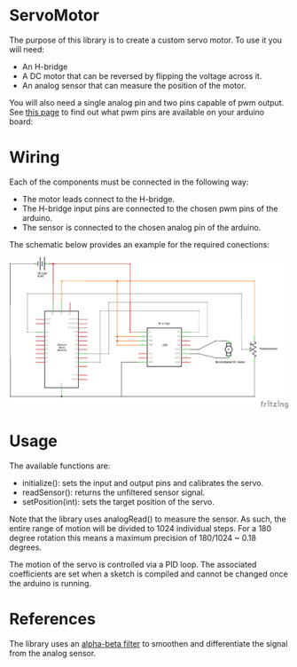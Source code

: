 # ServoMotor
The purpose of this library is to create a custom servo motor. To use it you will need:

- An H-bridge
- A DC motor that can be reversed by flipping the voltage across it.
- An analog sensor that can measure the position of the motor.
		
You will also need a single analog pin and two pins capable of pwm output. See [this page](https://www.arduino.cc/reference/en/language/functions/analog-io/analogwrite/) 
to find out what pwm pins are available on your arduino board:

# Wiring
Each of the components must be connected in the following way:

- The motor leads connect to the H-bridge.
- The H-bridge input pins are connected to the chosen pwm pins of the arduino.
- The sensor is connected to the chosen analog pin of the arduino.

The schematic below provides an example for the required conections: 

![picture](DIY_servo_schem.png)

# Usage
The available functions are:

- initialize(): sets the input and output pins and calibrates the servo.
- readSensor(): returns the unfiltered sensor signal.
- setPosition(int): sets the target position of the servo.

Note that the library uses analogRead() to measure the sensor. As such, the entire range
of motion will be divided to 1024 individual steps. For a 180 degree rotation this means 
a maximum precision of 180/1024 ~ 0.18 degrees.  

The motion of the servo is controlled via a PID loop. The associated coefficients are set 
when a sketch is compiled and cannot be changed once the arduino is running.  

# References
The library uses an [alpha-beta filter](https://en.wikipedia.org/wiki/Alpha_beta_filter) to smoothen and differentiate the signal from the analog sensor.

